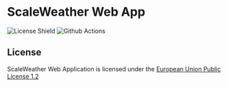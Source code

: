 # ScaleWeather Web App

![License Shield](https://img.shields.io/github/license/ScaleWeather/scaleweather-webapp?style=flat-square)
![Github Actions](https://img.shields.io/github/actions/workflow/status/ScaleWeather/scaleweather-webapp/main.yml?branch=main&label=deploy&style=flat-square)


## License

ScaleWeather Web Application is licensed under the [European Union Public License 1.2](https://joinup.ec.europa.eu/collection/eupl/eupl-text-eupl-12)
